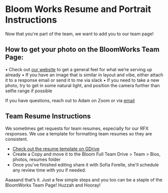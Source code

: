 # Bloom Works Resume and Portrait Instructions

Now that you're part of the team, we want to add you to our team page!

## How to get your photo on the BloomWorks Team Page:
 • Check out [our website](https://bloomworks.digital/team) to get a general feel for what we’re serving up already
 • If you have an image that is similar in layout and vibe, either attach it to a response email or send it to me via slack
 • If you need to take a new photo, try to get in some natural light, and position the camera further than selfie range if possible
 
If you have questions, reach out to Adam on Zoom or via [email](mailto:adam@bloomworks.digital)
 
## Team Resume Instructions

We sometimes get requests for team resumes, especially for our RFX responses. We use a template for formatting team resumes so they are consistent.
* [Check out the resume template on GDrive](https://docs.google.com/document/d/1IS46KYx0JhVQKmTGxg8M_wS6nJSkADg35j3DynwWw5Y/edit?usp=sharing)
* Create a Copy and move it to the Bloom Full Team Drive > Team > Bios, photos, resumes folder
* Once you've finished editing share it with Sofia Forelle, she'll schedule any review time with you if needed. 
 
Aaaaand that’s it. Just a few simple steps and you too can be a staple of the BloomWorks Team Page! Huzzah and Hooray!

